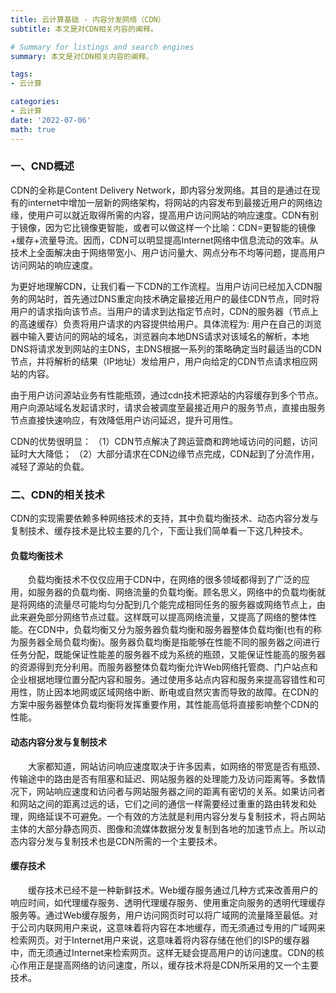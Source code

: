 ```yaml
---
title: 云计算基础 - 内容分发网络（CDN）
subtitle: 本文是对CDN相关内容的阐释。

# Summary for listings and search engines
summary: 本文是对CDN相关内容的阐释。

tags: 
- 云计算

categories: 
- 云计算
date: '2022-07-06'
math: true
---
```

### 一、CND概述
CDN的全称是Content Delivery Network，即内容分发网络。其目的是通过在现有的internet中增加一层新的网络架构，将网站的内容发布到最接近用户的网络边缘，使用户可以就近取得所需的内容，提高用户访问网站的响应速度。CDN有别于镜像，因为它比镜像更智能，或者可以做这样一个比喻：CDN=更智能的镜像+缓存+流量导流。因而，CDN可以明显提高Internet网络中信息流动的效率。从技术上全面解决由于网络带宽小、用户访问量大、网点分布不均等问题，提高用户访问网站的响应速度。

为更好地理解CDN，让我们看一下CDN的工作流程。当用户访问已经加入CDN服务的网站时，首先通过DNS重定向技术确定最接近用户的最佳CDN节点，同时将用户的请求指向该节点。当用户的请求到达指定节点时，CDN的服务器（节点上的高速缓存）负责将用户请求的内容提供给用户。具体流程为: 用户在自己的浏览器中输入要访问的网站的域名，浏览器向本地DNS请求对该域名的解析，本地DNS将请求发到网站的主DNS，主DNS根据一系列的策略确定当时最适当的CDN节点，并将解析的结果（IP地址）发给用户，用户向给定的CDN节点请求相应网站的内容。

由于用户访问源站业务有性能瓶颈，通过cdn技术把源站的内容缓存到多个节点。用户向源站域名发起请求时，请求会被调度至最接近用户的服务节点，直接由服务节点直接快速响应，有效降低用户访问延迟，提升可用性。

CDN的优势很明显：
（1）CDN节点解决了跨运营商和跨地域访问的问题，访问延时大大降低；
（2）大部分请求在CDN边缘节点完成，CDN起到了分流作用，减轻了源站的负载。

### 二、CDN的相关技术
CDN的实现需要依赖多种网络技术的支持，其中负载均衡技术、动态内容分发与复制技术、缓存技术是比较主要的几个，下面让我们简单看一下这几种技术。

#### 负载均衡技术
  负载均衡技术不仅仅应用于CDN中，在网络的很多领域都得到了广泛的应用，如服务器的负载均衡、网络流量的负载均衡。顾名思义，网络中的负载均衡就是将网络的流量尽可能均匀分配到几个能完成相同任务的服务器或网络节点上，由此来避免部分网络节点过载。这样既可以提高网络流量，又提高了网络的整体性能。在CDN中，负载均衡又分为服务器负载均衡和服务器整体负载均衡(也有的称为服务器全局负载均衡)。服务器负载均衡是指能够在性能不同的服务器之间进行任务分配，既能保证性能差的服务器不成为系统的瓶颈，又能保证性能高的服务器的资源得到充分利用。而服务器整体负载均衡允许Web网络托管商、门户站点和企业根据地理位置分配内容和服务。通过使用多站点内容和服务来提高容错性和可用性，防止因本地网或区域网络中断、断电或自然灾害而导致的故障。在CDN的方案中服务器整体负载均衡将发挥重要作用，其性能高低将直接影响整个CDN的性能。

#### 动态内容分发与复制技术
  大家都知道，网站访问响应速度取决于许多因素，如网络的带宽是否有瓶颈、传输途中的路由是否有阻塞和延迟、网站服务器的处理能力及访问距离等。多数情况下，网站响应速度和访问者与网站服务器之间的距离有密切的关系。如果访问者和网站之间的距离过远的话，它们之间的通信一样需要经过重重的路由转发和处理，网络延误不可避免。一个有效的方法就是利用内容分发与复制技术，将占网站主体的大部分静态网页、图像和流媒体数据分发复制到各地的加速节点上。所以动态内容分发与复制技术也是CDN所需的一个主要技术。

#### 缓存技术
  缓存技术已经不是一种新鲜技术。Web缓存服务通过几种方式来改善用户的响应时间，如代理缓存服务、透明代理缓存服务、使用重定向服务的透明代理缓存服务等。通过Web缓存服务，用户访问网页时可以将广域网的流量降至最低。对于公司内联网用户来说，这意味着将内容在本地缓存，而无须通过专用的广域网来检索网页。对于Internet用户来说，这意味着将内容存储在他们的ISP的缓存器中，而无须通过Internet来检索网页。这样无疑会提高用户的访问速度。CDN的核心作用正是提高网络的访问速度，所以，缓存技术将是CDN所采用的又一个主要技术。